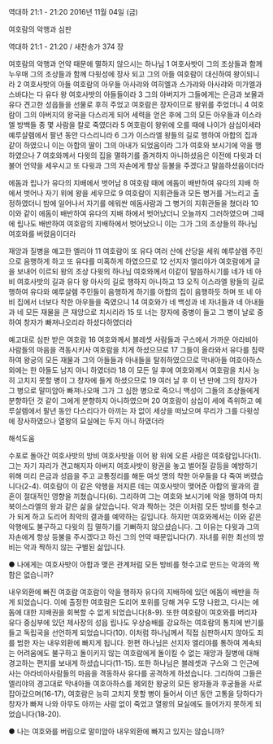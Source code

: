 역대하 21:1 - 21:20 
2016년 11월 04일 (금)

여호람의 악행과 심판 



역대하 21:1 - 21:20 / 새찬송가 374 장


여호람의 악행과 언약 때문에 멸하지 않으시는 하나님
1 여호사밧이 그의 조상들과 함께 누우매 그의 조상들과 함께 다윗성에 장사 되고 그의 아들 여호람이 대신하여 왕이되니라 2 여호사밧의 아들 여호람의 아우들 아사랴와 여히엘과 스가랴와 아사랴와 미가엘과 스바댜는 다 유다 왕 여호사밧의 아들들이라 3 그의 아버지가 그들에게는 은금과 보물과 유다 견고한 성읍들을 선물로 후히 주었고 여호람은 장자이므로 왕위를 주었더니 4 여호람이 그의 아버지의 왕국을 다스리게 되어 세력을 얻은 후에 그의 모든 아우들과 이스라엘 방백들 중 몇 사람을 칼로 죽였더라 5 여호람이 왕위에 오를 때에 나이가 삼십이세라 예루살렘에서 팔년 동안 다스리니라 6 그가 이스라엘 왕들의 길로 행하여 아합의 집과 같이 하였으니 이는 아합의 딸이 그의 아내가 되었음이라 그가 여호와 보시기에 악을 행하였으나 7 여호와께서 다윗의 집을 멸하기를 즐겨하지 아니하셨음은 이전에 다윗과 더불어 언약을 세우시고 또 다윗과 그의 자손에게 항상 등불을 주겠다고 말씀하셨음이더라

에돔과 립나가 유다의 지배에서 벗어남
8 여호람 때에 에돔이 배반하여 유다의 지배 하에서 벗어나 자기 위에 왕을 세우므로 9 여호람이 지휘관들과 모든 병거를 거느리고 출정하였더니 밤에 일어나서 자기를 에워싼 에돔사람과 그 병거의 지휘관들을 쳤더라 10 이와 같이 에돔이 배반하여 유다의 지배 하에서 벗어났더니 오늘까지 그러하였으며 그때에 립나도 배반하여 여호람의 지배하에서 벗어났으니 이는 그가 그의 조상들의 하나님 여호와를 버렸음이더라

재앙과 질병을 예고한 엘리야
11 여호람이 또 유다 여러 산에 산당을 세워 예루살렘 주민으로 음행하게 하고 또 유다를 미혹하게 하였으므로 12 선지자 엘리야가 여호람에게 글을 보내어 이르되 왕의 조상 다윗의 하나님 여호와께서 이같이 말씀하시기를 네가 네 아비 여호사밧의 길과 유다 왕 아사의 길로 행하지 아니하고 13 오직 이스라엘 왕들의 길로 행하여 유다와 예루살렘 주민들이 음행하게 하기를 아합의 집이 음행하듯 하며 또 네 아비 집에서 너보다 착한 아우들을 죽였으니 14 여호와가 네 백성과 네 자녀들과 네 아내들과 네 모든 재물을 큰 재앙으로 치시리라 15 또 너는 창자에 중병이 들고 그 병이 날로 중하여 창자가 빠져나오리라 하셨다하였더라

예고대로 심판 받은 여호람
16 여호와께서 블레셋 사람들과 구스에서 가까운 아라비아 사람들의 마음을 격동시키사 여호람을 치게 하셨으므로 17 그들이 올라와서 유다를 침략하여 왕궁의 모든 재물과 그의 아들들과 아내들을 탈취하였으므로 막내아들 여호아하스 외에는 한 아들도 남지 아니 하였더라 18 이 모든 일 후에 여호와께서 여호람을 치사 능히 고치지 못할 병이 그 창자에 들게 하셨으므로 19 여러 날 후 이 년 만에 그의 창자가 그 병으로 말미암아 빠져나오매 그가 그 심한 병으로 죽으니 백성이 그들의 조상들에게 분향하던 것 같이 그에게 분향하지 아니하였으며 20 여호람이 삼십이 세에 즉위하고 예루살렘에서 팔년 동안 다스리다가 아끼는 자 없이 세상을 떠났으며 무리가 그를 다윗성에 장사하였으나 열왕의 묘실에는 두지 아니 하였더라

해석도움





수포로 돌아간 여호사밧의 방비
여호사밧을 이어 왕 위에 오른 사람은 여호람입니다(1). 그는 자기 자리가 견고해지자 아버지 여호사밧이 왕권을 놓고 벌어질 갈등을 예방하기 위해 미리 은금과 성읍을 주고 교통정리를 해둔 여섯 명의 착한 아우들을 다 죽여 버렸습니다(2-4). 여호람이 이 같은 악행을 저지른 데는 여호사밧이 맺어준 아합의 딸과의 결혼이 절대적인 영향을 끼쳤습니다(6). 그리하여 그는 여호와 보시기에 악을 행하여 마치 북이스라엘의 왕과 같은 삶을 살았습니다. 악과 짝하는 것은 이처럼 모든 방비를 헛수고가 되게 하고 도리어 최악의 결과를 예약하는 길입니다. 하지만 여호와께서는 이와 같은 악행에도 불구하고 다윗의 집 멸하기를 기뻐하지 않으셨습니다. 그 이유는 다윗과 그의 자손에게 항상 등불을 주시겠다고 하신 그의 언약 때문입니다(7). 자녀를 위한 최선의 방비는 악과 짝하지 않는 구별된 삶입니다.

● 나에게는 여호사밧이 아합과 맺은 관계처럼 모든 방비를 헛수고로 만드는 악과의 짝함은 없습니까?

내우외환에 빠진 여호람
여호람이 악을 행하자 유다의 지배하에 있던 에돔이 배반을 하게 되었습니다. 이에 출정한 여호람은 도리어 포위를 당해 겨우 도망 나왔고, 다시는 에돔에 대한 지배권을 회복할 수 없게 되었습니다(8-9). 또한 여호람이 여호와를 버리자 유다 중심부에 있던 제사장의 성읍 립나도 우상숭배를 강요하는 여호람의 통치에 반기를 들고 독립국을 선언하게 되었습니다(10). 이처럼 하나님께서 직접 심판하시지 않아도 죄를 범한 자는 내우외환에 빠지게 됩니다. 한편 하나님은 선지자 엘리야를 통하여 계속되는 어려움에도 불구하고 돌이키지 않는 여호람에게 돌이킬 수 없는 재앙과 질병에 대해 경고하는 편지를 보내게 하셨습니다(11-15). 또한 하나님은 블레셋과 구스와 그 인근에 사는 아라비아사람들의 마음을 격동하사 유다를 공격하게 하셨습니다. 그리하여 그들은 엘리야의 경고대로 막내아들 여호아하스를 제외한 왕궁의 모든 왕자들과 후궁들을 사로잡아갔으며(16-17), 여호람은 능히 고치지 못할 병이 들어서 이년 동안 고통을 당하다가 창자가 빠져 나와 아무도 아끼는 사람 없이 죽었고 열왕의 묘실에도 들어가지 못하게 되었습니다(18-20).

● 나는 여호와를 버림으로 말미암아 내우외환에 빠지고 있지는 않습니까?